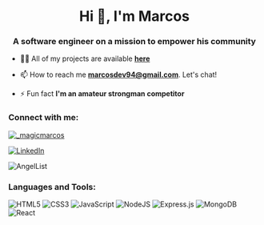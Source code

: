 <h1 align="center">Hi 👋, I'm Marcos</h1>
<h3 align="center">A software engineer on a mission to empower his community</h3>



- 👨‍💻 All of my projects are available <a href = "https://marcoscardoso.netlify.app">**here**</a>

- 📫 How to reach me **marcosdev94@gmail.com**. Let's chat! 

- ⚡ Fun fact **I'm an amateur strongman competitor**

<h3 align="left">Connect with me:</h3>
<p align="left"> <a href="https://twitter.com/_magicmarcos" target="blank"><img src="https://img.shields.io/twitter/follow/_magicmarcos?logo=twitter&style=for-the-badge" alt="_magicmarcos" /></a> </p>

<a href="https://www.linkedin.com/in/marcoscardoso-dev/">![LinkedIn](https://img.shields.io/badge/linkedin-%230077B5.svg?style=for-the-badge&logo=linkedin&logoColor=white)</a>

![AngelList](https://img.shields.io/badge/AngelList-%23D4D4D4.svg?style=for-the-badge&logo=AngelList&logoColor=black)

<h3 align="left">Languages and Tools:</h3>

![HTML5](https://img.shields.io/badge/html5-%23E34F26.svg?style=for-the-badge&logo=html5&logoColor=white) ![CSS3](https://img.shields.io/badge/css3-%231572B6.svg?style=for-the-badge&logo=css3&logoColor=white) ![JavaScript](https://img.shields.io/badge/javascript-%23323330.svg?style=for-the-badge&logo=javascript&logoColor=%23F7DF1E) ![NodeJS](https://img.shields.io/badge/node.js-6DA55F?style=for-the-badge&logo=node.js&logoColor=white) ![Express.js](https://img.shields.io/badge/express.js-%23404d59.svg?style=for-the-badge&logo=express&logoColor=%2361DAFB) ![MongoDB](https://img.shields.io/badge/MongoDB-%234ea94b.svg?style=for-the-badge&logo=mongodb&logoColor=white) ![React](https://img.shields.io/badge/react-%2320232a.svg?style=for-the-badge&logo=react&logoColor=%2361DAFB)
